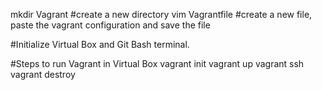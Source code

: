 mkdir Vagrant  #create a new directory
vim Vagrantfile    #create a new file, paste the vagrant configuration and save the file

#Initialize Virtual Box and Git Bash terminal.  

#Steps to run Vagrant in Virtual Box
vagrant init
vagrant up
vagrant ssh
vagrant destroy
